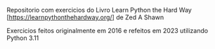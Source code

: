 Repositorio com exercicios do Livro Learn Python the Hard Way [https://learnpythonthehardway.org/] de Zed A Shawn

Exercicios feitos originalmente em 2016 e refeitos em 2023 utilizando Python 3.11
